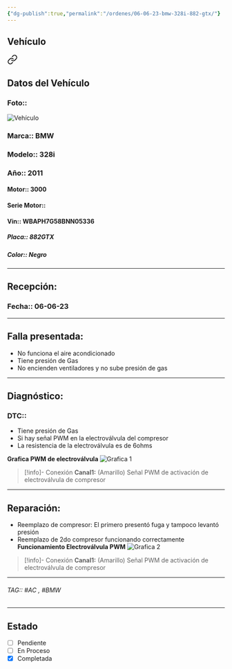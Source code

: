 ```yaml
---
{"dg-publish":true,"permalink":"/ordenes/06-06-23-bmw-328i-882-gtx/"}
---
```



## Vehículo

<div class="transclusion internal-embed is-loaded"><a class="markdown-embed-link" href="/vehiculos/bmw/bmw-328i-882-gtx/#datos-del-vehiculo" aria-label="Open link"><svg xmlns="http://www.w3.org/2000/svg" width="24" height="24" viewBox="0 0 24 24" fill="none" stroke="currentColor" stroke-width="2" stroke-linecap="round" stroke-linejoin="round" class="svg-icon lucide-link"><path d="M10 13a5 5 0 0 0 7.54.54l3-3a5 5 0 0 0-7.07-7.07l-1.72 1.71"></path><path d="M14 11a5 5 0 0 0-7.54-.54l-3 3a5 5 0 0 0 7.07 7.07l1.71-1.71"></path></svg></a><div class="markdown-embed">



## Datos del Vehículo 
### Foto::
![Vehículo](http://drive.google.com/uc?export=view&id=1-a4O94g404Ud7N-PFu5K362Oj7TIxTBe)


### Marca:: BMW
### Modelo:: 328i
### Año:: 2011
#### Motor:: 3000
#### Serie Motor:: 
#### Vin:: WBAPH7G58BNN05336
##### Placa:: 882GTX
##### Color:: Negro
---


</div></div>


## Recepción:
### Fecha:: 06-06-23

---

## Falla presentada:
- No funciona el aire acondicionado 
- Tiene presión de Gas 
- No encienden ventiladores y no sube presión de gas 

---

## Diagnóstico:
### DTC:: 
- Tiene presión de Gas
- Si hay señal PWM en la electroválvula del compresor 
- La resistencia de la electroválvula es de 6ohms

**Grafica PWM de electroválvula**
![Grafica 1](http://drive.google.com/uc?export=view&id=1-ba3sdyfW7meoWvMUVFsQmn9-vOFbuaO)


>[!info]- Conexión
>**Canal1:**
>(Amarillo) Señal PWM de activación de electroválvula de compresor 




---

## Reparación:
- Reemplazo de compresor: El primero presentó fuga y tampoco levantó presión
- Reemplazo de 2do compresor funcionando correctamente 
**Funcionamiento Electroválvula PWM**
![Grafica 2](http://drive.google.com/uc?export=view&id=1-tw_87r660eBHIX70v069iHAEA5VTubK)


>[!info]- Conexión
>**Canal1:**
>(Amarillo) Señal PWM de activación de electroválvula de compresor 

---

###### TAG:: #AC , #BMW 




---

## Estado

- [ ] Pendiente
- [ ] En Proceso 
- [x] Completada